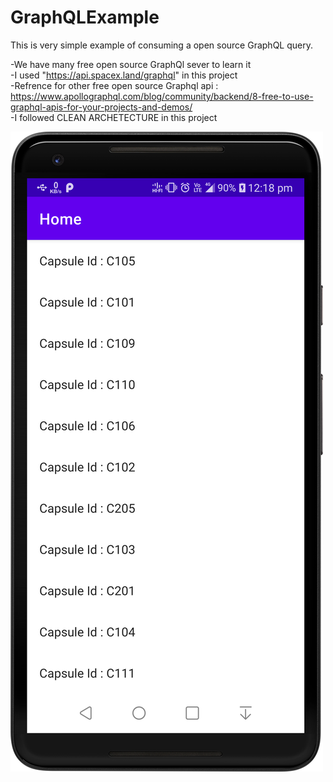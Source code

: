 # GraphQLExample
This is very simple example of consuming a open source GraphQL query. <BR>
  
-We have many free open source GraphQl sever to learn it <BR>
-I used "https://api.spacex.land/graphql" in this project <BR>
-Refrence for other free open source Graphql api : https://www.apollographql.com/blog/community/backend/8-free-to-use-graphql-apis-for-your-projects-and-demos/ <BR>
-I followed CLEAN ARCHETECTURE in this project <BR>
  

<img src="https://github.com/amanattri09/GraphQLExample/blob/master/media/Screenshot_graphQl.png" width="500" style="max-width:200%;"> <br>

